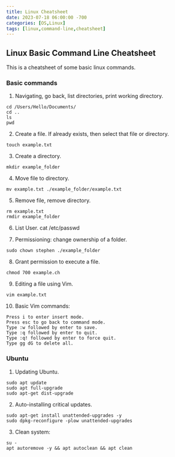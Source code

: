 ```yaml
---
title: Linux Cheatsheet
date: 2023-07-18 06:00:00 -700
categories: [OS,Linux]
tags: [linux,command-line,cheatsheet]
---
```


## Linux Basic Command Line Cheatsheet
This is a cheatsheet of some basic linux commands.

### Basic commands
1. Navigating, go back, list directories, print working directory.
```
cd /Users/Hello/Documents/
cd ..
ls
pwd
```

2. Create a file. If already exists, then select that file or directory.
```
touch example.txt
```

3. Create a directory.
```
mkdir example_folder
```

4. Move file to directory.
```
mv example.txt ./example_folder/example.txt
```

5. Remove file, remove directory.
```
rm example.txt
rmdir example_folder
```

6. List User.
cat /etc/passwd

7. Permissioning: change ownership of a folder.
```
sudo chown stephen ./example_folder
```

8. Grant permission to execute a file.
```
chmod 700 example.ch
```

9. Editing a file using Vim.
```
vim example.txt
```

10. Basic Vim commands:
```
Press i to enter insert mode.
Press esc to go back to command mode.
Type :w followed by enter to save.
Type :q followed by enter to quit.
Type :q! followed by enter to force quit.
Type gg dG to delete all.
```

### Ubuntu
1. Updating Ubuntu.
```
sudo apt update
sudo apt full-upgrade
sudo apt-get dist-upgrade
```
2. Auto-installing critical updates.
```
sudo apt-get install unattended-upgrades -y
sudo dpkg-reconfigure -plow unattended-upgrades
```
3. Clean system:
```
su -
apt autoremove -y && apt autoclean && apt clean
```